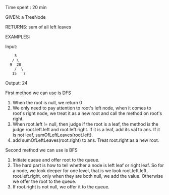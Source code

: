 Time spent : 20 min

GIVEN: a TreeNode

RETURNS: sum of all left leaves

EXAMPLES:

Input: 

```
    3
   / \
  9  20
    /  \
   15   7
```

Output: 24

First method we can use is DFS

1. When the root is null, we return 0
2. We only need to pay attention to root's left node, when it comes to root's right node, we treat it as a new root and call the method on root's right.
3. When root.left != null, then judge if the root is a leaf, the method is the judge root.left.left and root.left.right. If it is a leaf, add its val to ans. If it is not leaf, sumOfLeftLeaves(root.left).
4. add sumOfLeftLeaves(root.right) to ans. Treat root.right as a new root.

Second method we can use is BFS

1. Initiate queue and offer root to the queue.
2. The hard part is how to tell whether a node is left leaf or right leaf. So for a node, we look deeper for one level, that is we look root.left.left, root.left.right, only when they are both null, we add the value. Otherwise we offer the root to the queue.
3. If root.right is not null, we offer it to the queue.